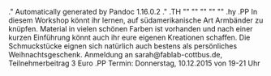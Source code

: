 .\" Automatically generated by Pandoc 1.16.0.2
.\"
.TH "" "" "" "" ""
.hy
.PP
In diesem Workshop könnt ihr lernen, auf südamerikanische Art Armbänder
zu knüpfen.
Material in vielen schönen Farben ist vorhanden und nach einer kurzen
Einführung könnt auch ihr eure eigenen Kreationen schaffen.
Die Schmuckstücke eignen sich natürlich auch bestens als persönliches
Weihnachtsgeschenk.
Anmeldung an sarah\@fablab\-cottbus.de, Teilnehmerbeitrag 3 Euro
.PP
Termin: Donnerstag, 10.12.2015 von 19\-21 Uhr
